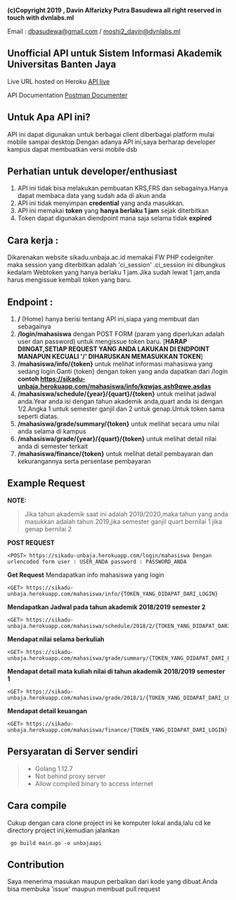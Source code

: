 
**(c)Copyright 2019 , Davin Alfarizky Putra Basudewa all right reserved in touch with dvnlabs.ml**

Email : dbasudewa@gmail.com / moshi2_davin@dvnlabs.ml

## Unofficial API untuk Sistem Informasi Akademik Universitas Banten Jaya   
Live URL hosted on Heroku [API live](https://sikadu-unbaja.herokuapp.com/)  

API Documentation [Postman Documenter](https://documenter.getpostman.com/view/6445831/SVtYSSLk)
  
## Untuk Apa API ini?  
  
  
API ini dapat digunakan untuk berbagai client diberbagai platform mulai mobile sampai desktop.Dengan adanya API ini,saya berharap developer kampus dapat membuatkan versi mobile dsb  
  
  
  
## **Perhatian untuk developer/enthusiast**  
  
  
 1. API ini tidak bisa melakukan pembuatan KRS,FRS dan sebagainya.Hanya dapat membaca data yang sudah ada di akun anda  
 2. API ini tidak menyimpan **credential** yang anda masukkan.  
 3. API ini memakai **token** yang **hanya berlaku 1 jam** sejak diterbitkan  
 4. Token dapat digunakan diendpoint mana saja selama tidak **expired**  
  
  
  
## Cara kerja :  
  
  
Dikarenakan website sikadu.unbaja.ac.id memakai FW PHP codeigniter maka session yang diterbitkan adalah 'ci_session' .ci_session ini dibungkus kedalam Webtoken yang hanya berlaku 1 jam.Jika sudah lewat 1 jam,anda harus mengissue kembali token yang baru.  
  
  
  
## Endpoint :  
  
  
  
 1. **/** (Home) hanya berisi tentang API ini,siapa yang membuat dan sebagainya  
 2. **/login/mahasiswa** dengan POST FORM (param yang diperlukan adalah user dan password) untuk mengissue token baru. [**HARAP DIINGAT,SETIAP REQUEST YANG ANDA LAKUKAN DI ENDPOINT MANAPUN KECUALI '/' DIHARUSKAN MEMASUKKAN TOKEN**]  
 3. **/mahasiswa/info/{token}** untuk melihat informasi mahasiswa yang sedang login.Ganti {token} dengan token yang anda dapatkan dari /login **contoh https://sikadu-unbaja.herokuapp.com/mahasiswa/info/kqwjas.ash9qwe.asdas**  
 4. **/mahasiswa/schedule/{year}/{quart}/{token}** untuk melihat jadwal anda.Year anda isi dengan tahun akademik anda,quart anda isi dengan 1/2.Angka 1 untuk semester ganjil dan 2 untuk genap.Untuk token sama seperti diatas.  
 5. **/mahasiswa/grade/summary/{token}** untuk melihat secara umu nilai anda selama di kampus  
 6. **/mahasiswa/grade/{year}/{quart}/{token}** untuk melihat detail nilai anda di semester terkait  
 7. **/mahasiswa/finance/{token}** untuk melihat detail pembayaran dan kekurangannya serta persentase pembayaran
  
## Example Request  
  **NOTE:**

>   Jika tahun akademik saat ini adalah 2019/2020,maka tahun yang anda
> masukkan adalah tahun 2019,jika semester ganjil quart bernilai 1 jika
> genap bernilai 2

  
**POST REQUEST**

    <POST> https://sikadu-unbaja.herokuapp.com/login/mahasiswa Dengan urlencoded form user : USER_ANDA password : PASSWORD_ANDA

**Get Request** 
Mendapatkan info mahasiswa yang login

    <GET> https://sikadu-unbaja.herokuapp.com/mahasiswa/info/{TOKEN_YANG_DIDAPAT_DARI_LOGIN}

**Mendapatkan Jadwal pada tahun akademik 2018/2019 semester 2**

    <GET> https://sikadu-unbaja.herokuapp.com/mahasiswa/schedule/2018/2/{TOKEN_YANG_DIDAPAT_DARI_LOGIN}

**Mendapat nilai selama berkuliah**

    <GET> https://sikadu-unbaja.herokuapp.com/mahasiswa/grade/summary/{TOKEN_YANG_DIDAPAT_DARI_LOGIN}

**Mendapat detail mata kuliah nilai di tahun akademik 2018/2019 semester 1**

    <GET> https://sikadu-unbaja.herokuapp.com/mahasiswa/grade/2018/1/{TOKEN_YANG_DIDAPAT_DARI_LOGIN}

**Mendapat detail keuangan**

    <GET> https://sikadu-unbaja.herokuapp.com/mahasiswa/finance/{TOKEN_YANG_DIDAPAT_DARI_LOGIN}

  
## Persyaratan di Server sendiri  
  
>  - Golang 1.12.7  
>  - Not behind proxy server  
>  - Allow compiled binary to access internet  
  
## Cara compile  
  
Cukup dengan cara clone project ini ke komputer lokal anda,lalu cd ke directory project ini,kemudian jalankan   
  

     go build main.go -o unbajaapi  

## Contribution  
  
  
Saya menerima masukan maupun perbaikan dari kode yang dibuat.Anda bisa membuka 'issue' maupun membuat pull request
